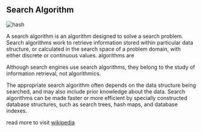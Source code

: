 ## Search Algorithm

![hash](https://en.wikipedia.org/wiki/Search_algorithm#/media/File:Hash_table_3_1_1_0_1_0_0_SP.svg)

A search algorithm is an algorithm designed to solve a search problem. Search algorithms work to retrieve information stored within particular data structure, or calculated in the search space of a problem domain, with either discrete or continuous values. algorithms are

Although search engines use search algorithms, they belong to the study of information retrieval, not algorithmics.

The appropriate search algorithm often depends on the data structure being searched, and may also include prior knowledge about the data. Search algorithms can be made faster or more efficient by specially constructed database structures, such as search trees, hash maps, and database indexes.


read more to visit [wikipedia](https://en.wikipedia.org/wiki/Search_algorithm)
